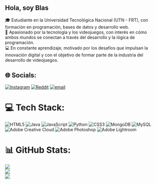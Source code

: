 ## Hola, soy Blas 

🎓 Estudiante en la Universidad Tecnológica Nacional (UTN - FRT), con formación en programación, bases de datos y desarrollo web.<br>
🚀 Apasionado por la tecnología y los videojuegos, con interés en cómo ambos mundos se conectan a través del desarrollo y la lógica de programación.<br>
💻 En constante aprendizaje, motivado por los desafíos que impulsan la innovación digital y con el objetivo de formar parte de la industria del desarrollo de videojuegos.<br>


## 🌐 Socials:
[![Instagram](https://img.shields.io/badge/Instagram-%23E4405F.svg?logo=Instagram&logoColor=white)](https://instagram.com/blaslescano_) [![Reddit](https://img.shields.io/badge/Reddit-%23FF4500.svg?logo=Reddit&logoColor=white)](https://reddit.com/user/blaslescano) [![email](https://img.shields.io/badge/Email-D14836?logo=gmail&logoColor=white)](mailto:lescanoblassebastian@gmail.com) 

# 💻 Tech Stack:
![HTML5](https://img.shields.io/badge/html5-%23E34F26.svg?style=for-the-badge&logo=html5&logoColor=white) ![Java](https://img.shields.io/badge/java-%23ED8B00.svg?style=for-the-badge&logo=openjdk&logoColor=white) ![JavaScript](https://img.shields.io/badge/javascript-%23323330.svg?style=for-the-badge&logo=javascript&logoColor=%23F7DF1E) ![Python](https://img.shields.io/badge/python-3670A0?style=for-the-badge&logo=python&logoColor=ffdd54) ![CSS3](https://img.shields.io/badge/css3-%231572B6.svg?style=for-the-badge&logo=css3&logoColor=white) ![MongoDB](https://img.shields.io/badge/MongoDB-%234ea94b.svg?style=for-the-badge&logo=mongodb&logoColor=white) ![MySQL](https://img.shields.io/badge/mysql-4479A1.svg?style=for-the-badge&logo=mysql&logoColor=white) ![Adobe Creative Cloud](https://img.shields.io/badge/Adobe%20Creative%20Cloud-DA1F26.svg?style=for-the-badge&logo=Adobe%20Creative%20Cloud&logoColor=white) ![Adobe Photoshop](https://img.shields.io/badge/adobe%20photoshop-%2331A8FF.svg?style=for-the-badge&logo=adobe%20photoshop&logoColor=white) ![Adobe Lightroom](https://img.shields.io/badge/Adobe%20Lightroom-31A8FF.svg?style=for-the-badge&logo=Adobe%20Lightroom&logoColor=white)
# 📊 GitHub Stats:
![](https://github-readme-stats.vercel.app/api?username=bslescano&theme=radical&hide_border=false&include_all_commits=false&count_private=false)<br/>
![](https://nirzak-streak-stats.vercel.app/?user=bslescano&theme=radical&hide_border=false)<br/>
![](https://github-readme-stats.vercel.app/api/top-langs/?username=bslescano&theme=radical&hide_border=false&include_all_commits=false&count_private=false&layout=compact)
